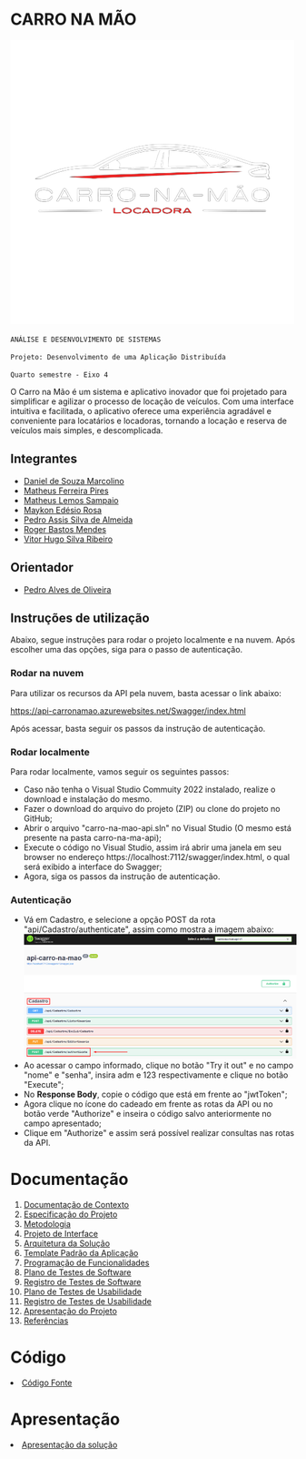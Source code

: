 # CARRO NA MÃO


![Logo](/docs/img/Logo1.jpeg)

`ANÁLISE E DESENVOLVIMENTO DE SISTEMAS`

`Projeto: Desenvolvimento de uma Aplicação Distribuída`

`Quarto semestre - Eixo 4`

O Carro na Mão é um sistema e aplicativo inovador que foi projetado para simplificar e agilizar o processo de locação de veículos. Com uma interface intuitiva e facilitada, o aplicativo oferece uma experiência agradável e conveniente para locatários e locadoras, tornando a locação e reserva de veículos mais simples, e descomplicada.

## Integrantes

* <a href="https://www.linkedin.com/in/daniel-marcolino-624106101/">Daniel de Souza Marcolino</a>
* <a href="https://www.linkedin.com/in/matheus-ferreira-3b26a823b/">Matheus Ferreira Pires</a>
* <a href="https://www.linkedin.com/in/sampaiotech/">Matheus Lemos Sampaio</a>
* <a href="https://www.linkedin.com/in/maykon-ed%C3%A9sio-05857b210/">Maykon Edésio Rosa</a>
* <a href="https://www.linkedin.com/in/pedro-almeida-5427b3187/">Pedro Assis Silva de Almeida</a>
* <a href="https://www.linkedin.com/in/roger-mendes-22734a45/">Roger Bastos Mendes</a>
* <a href="https://www.linkedin.com/in/vitorhugosilvaribeiro/">Vitor Hugo Silva Ribeiro</a>

## Orientador

* <a href="https://www.linkedin.com/in/pedro-alves-de-oliveira-9b108511/">Pedro Alves de Oliveira</a>


## Instruções de utilização

Abaixo, segue instruções para rodar o projeto localmente e na nuvem. Após escolher uma das opções, siga para o passo de autenticação.

### Rodar na nuvem
Para utilizar os recursos da API pela nuvem, basta acessar o link abaixo:

https://api-carronamao.azurewebsites.net/Swagger/index.html

Após acessar, basta seguir os passos da instrução de autenticação.

### Rodar localmente
Para rodar localmente, vamos seguir os seguintes passos:

 - Caso não tenha o Visual Studio Commuity 2022 instalado, realize o download e instalação do mesmo.
 - Fazer o download do arquivo do projeto (ZIP) ou clone do projeto no GitHub;
 - Abrir o arquivo "carro-na-mao-api.sln" no Visual Studio (O mesmo está presente na pasta carro-na-ma-api);
 - Execute o código no Visual Studio, assim irá abrir uma janela em seu browser no endereço https://localhost:7112/swagger/index.html, o qual será exibido a interface do Swagger;
 - Agora, siga os passos da instrução de autenticação.
 
 ### Autenticação
 - Vá em Cadastro, e selecione a opção POST da rota "api/Cadastro/authenticate", assim como mostra a imagem abaixo:
 ![autenticacao](/docs/img/swagger-autenticacao.png)
 - Ao acessar o campo informado, clique no botão "Try it out" e no campo "nome" e "senha", insira adm e 123 respectivamente e clique no botão "Execute";
 - No **Response Body**, copie o código que está em frente ao "jwtToken";
 - Agora clique no ícone do cadeado em frente as rotas da API ou no botão verde "Authorize" e inseira o código salvo anteriormente no campo apresentado;
 - Clique em "Authorize" e assim será possível realizar consultas nas rotas da API.


# Documentação

<ol>
<li><a href="docs/01-Documentação de Contexto.md"> Documentação de Contexto</a></li>
<li><a href="docs/02-Especificação do Projeto.md"> Especificação do Projeto</a></li>
<li><a href="docs/03-Metodologia.md"> Metodologia</a></li>
<li><a href="docs/04-Projeto de Interface.md"> Projeto de Interface</a></li>
<li><a href="docs/05-Arquitetura da Solução.md"> Arquitetura da Solução</a></li>
<li><a href="docs/06-Template Padrão da Aplicação.md"> Template Padrão da Aplicação</a></li>
<li><a href="docs/07-Programação de Funcionalidades.md"> Programação de Funcionalidades</a></li>
<li><a href="docs/08-Plano de Testes de Software.md"> Plano de Testes de Software</a></li>
<li><a href="docs/09-Registro de Testes de Software.md"> Registro de Testes de Software</a></li>
<li><a href="docs/10-Plano de Testes de Usabilidade.md"> Plano de Testes de Usabilidade</a></li>
<li><a href="docs/11-Registro de Testes de Usabilidade.md"> Registro de Testes de Usabilidade</a></li>
<li><a href="docs/12-Apresentação do Projeto.md"> Apresentação do Projeto</a></li>
<li><a href="docs/13-Referências.md"> Referências</a></li>
</ol>

# Código

<li><a href="src/README.md"> Código Fonte</a></li>

# Apresentação

<li><a href="presentation/README.md"> Apresentação da solução</a></li>
